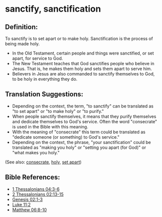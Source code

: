 # sanctify, sanctification #

## Definition: ##

To sanctify is to set apart or to make holy. Sanctification is the process of being made holy.

* In the Old Testament, certain people and things were sanctified, or set apart, for service to God.
* The New Testament teaches that God sanctifies people who believe in Jesus. That is, he makes them holy and sets them apart to serve him.
* Believers in Jesus are also commanded to sanctify themselves to God, to be holy in everything they do.

## Translation Suggestions: ##

* Depending on the context, the term, "to sanctify" can be translated as "to set apart" or "to make holy" or "to purify."
* When people sanctify themselves, it means that they purify themselves and dedicate themselves to God's service. Often the word "consecrate" is used in the Bible with this meaning.
* With the meaning of "consecrate" this term could be translated as "dedicate someone (or something) to God's service."
* Depending on the context, the phrase, "your sanctification" could be translated as "making you holy" or "setting you apart (for God)" or "what makes you holy."

(See also: [consecrate](../kt/consecrate.md), [holy](../kt/holy.md), [set apart](../kt/setapart.md))

## Bible References: ##

* [1 Thessalonians 04:3-6](en/tn/1th/help/04/03)
* [2 Thessalonians 02:13-15](en/tn/2th/help/02/13)
* [Genesis 02:1-3](en/tn/gen/help/02/01)
* [Luke 11:2](en/tn/luk/help/11/02)
* [Matthew 06:8-10](en/tn/mat/help/06/08)